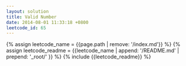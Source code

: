 ```yaml
---
layout: solution
title: Valid Number
date: 2014-08-01 11:33:18 +0800
leetcode_id: 65
---
```

{% assign leetcode_name = {{page.path | remove: '/index.md'}}  %}
{% assign leetcode_readme = {{leetcode_name | append: '/README.md' | prepend: '_root/' }}  %}
{% include {{leetcode_readme}} %}
